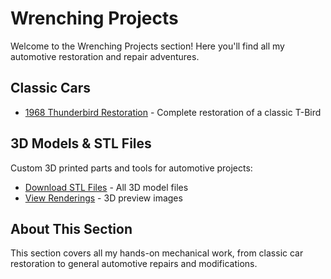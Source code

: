 # Wrenching Projects

Welcome to the Wrenching Projects section! Here you'll find all my automotive restoration and repair adventures.

## Classic Cars
- [1968 Thunderbird Restoration](thunderbird-restoration.md) - Complete restoration of a classic T-Bird

## 3D Models & STL Files
Custom 3D printed parts and tools for automotive projects:
- [Download STL Files](assets/models/) - All 3D model files
- [View Renderings](assets/renderings/) - 3D preview images

## About This Section
This section covers all my hands-on mechanical work, from classic car restoration to general automotive repairs and modifications.
